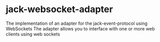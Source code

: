 # jack-websocket-adapter

The implementation of an adapter for the jack-event-protocol using WebSockets
The adapter allows you to interface with one or more web clients using web sockets
